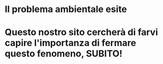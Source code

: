 # Il problema ambientale esite

# Questo nostro sito cercherà di farvi capire l'importanza di fermare questo fenomeno, SUBITO!
